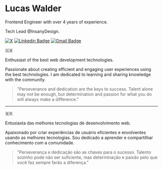# Lucas Walder

Frontend Engineer with over 4 years of experience.

Tech Lead @InsanyDesign.

[![X](https://img.shields.io/badge/Lucas%20Walder-9013FE?style=flat-square&labelColor=9013FE&logo=X&logoColor=whitelink=https://www.x.com/lucaswalder_dev)](https://www.x.com/lucaswalder_dev)
[![Linkedin Badge](https://img.shields.io/badge/-Lucas%20Walder-9013FE?style=flat-square&labelColor=9013FE&logo=Linkedin&logoColor=white&link=https://www.linkedin.com/in/lucaswalder-dev/)](https://www.linkedin.com/in/lucaswalder-dev/) 
[![Gmail Badge](https://img.shields.io/badge/-lucaswalder.dev@gmail.com-9013FE?style=flat-square&labelColor=9013FE&logo=Gmail&logoColor=white&link=mailto:lucaswalder.dev@gmail.com)](mailto:lucaswalder.dev@gmail.com)

🇬🇧

Enthusiast of the best web development technologies.

Passionate about creating efficient and engaging user experiences using the best technologies. I am dedicated to learning and sharing knowledge with the community.

>
>"Perseverance and dedication are the keys to success. Talent alone may not be enough, but determination and passion for what you do will always make a difference."
>
>
---
🇧🇷

Entusiasta das melhores tecnologias de desenvolvimento web.

Apaixonado por criar experiências de usuário eficientes e envolventes usando as melhores tecnologias. Sou dedicado a aprender e compartilhar conhecimento com a comunidade.

>
>"Perseverança e dedicação são as chaves para o sucesso. Talento sozinho pode não ser suficiente, mas determinação e paixão pelo que você faz sempre farão a diferença."
>
